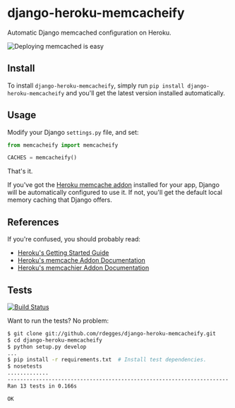 # django-heroku-memcacheify

Automatic Django memcached configuration on Heroku.


![Deploying memcached is easy](https://github.com/rdegges/django-heroku-memcacheify/raw/master/assets/memcacheify.jpg)


## Install

To install ``django-heroku-memcacheify``, simply run
``pip install django-heroku-memcacheify`` and you'll get the latest version
installed automatically.


## Usage

Modify your Django ``settings.py`` file, and set:

``` python
from memcacheify import memcacheify

CACHES = memcacheify()
```

That's it.

If you've got the [Heroku memcache addon](https://addons.heroku.com/memcache)
installed for your app, Django will be automatically configured to use it. If
not, you'll get the default local memory caching that Django offers.


## References

If you're confused, you should probably read:

- [Heroku's Getting Started Guide](http://devcenter.heroku.com/articles/django)
- [Heroku's memcache Addon Documentation](https://devcenter.heroku.com/articles/memcache#using_memcache_from_python)
- [Heroku's memcachier Addon Documentation](https://devcenter.heroku.com/articles/memcachier)


## Tests

[![Build Status](https://secure.travis-ci.org/rdegges/django-heroku-memcacheify.png?branch=master)](http://travis-ci.org/rdegges/django-heroku-memcacheify)

Want to run the tests? No problem:

``` bash
$ git clone git://github.com/rdegges/django-heroku-memcacheify.git
$ cd django-heroku-memcacheify
$ python setup.py develop
...
$ pip install -r requirements.txt  # Install test dependencies.
$ nosetests
.............
----------------------------------------------------------------------
Ran 13 tests in 0.166s

OK
```
